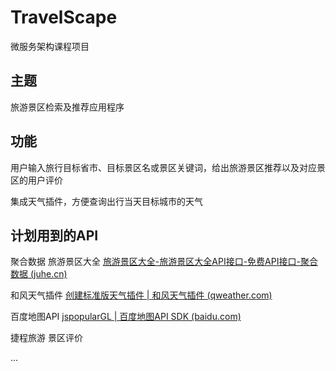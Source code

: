 # TravelScape
微服务架构课程项目
## 主题

旅游景区检索及推荐应用程序

## 功能

用户输入旅行目标省市、目标景区名或景区关键词，给出旅游景区推荐以及对应景区的用户评价

集成天气插件，方便查询出行当天目标城市的天气

## 计划用到的API

聚合数据 旅游景区大全 [旅游景区大全-旅游景区大全API接口-免费API接口-聚合数据 (juhe.cn)](https://www.juhe.cn/docs/api/id/734)

和风天气插件 [创建标准版天气插件 | 和风天气插件 (qweather.com)](https://widget.qweather.com/create-standard)

百度地图API [jspopularGL | 百度地图API SDK (baidu.com)](https://lbsyun.baidu.com/index.php?title=jspopularGL)

捷程旅游 景区评价

...

